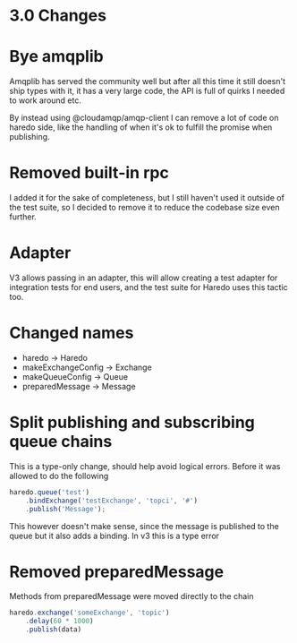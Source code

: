 # 3.0 Changes

# Bye amqplib

Amqplib has served the community well but after all this time it still doesn't
ship types with it, it has a very large code, the API is full of quirks I needed
to work around etc.

By instead using @cloudamqp/amqp-client I can remove a lot of code on haredo
side, like the handling of when it's ok to fulfill the promise when publishing.

# Removed built-in rpc

I added it for the sake of completeness, but I still haven't used it outside of
the test suite, so I decided to remove it to reduce the codebase size even further.

# Adapter

V3 allows passing in an adapter, this will allow creating a test adapter for
integration tests for end users, and the test suite for Haredo uses this tactic
too.

# Changed names

* haredo -> Haredo
* makeExchangeConfig -> Exchange
* makeQueueConfig -> Queue
* preparedMessage -> Message

# Split publishing and subscribing queue chains

This is a type-only change, should help avoid logical errors.
Before it was allowed to do the following

```ts
haredo.queue('test')
    .bindExchange('testExchange', 'topci', '#')
    .publish('Message');
```

This however doesn't make sense, since the message is published to the queue but
it also adds a binding. In v3 this is a type error

# Removed preparedMessage

Methods from preparedMessage were moved directly to the chain

```ts
haredo.exchange('someExchange', 'topic')
    .delay(60 * 1000)
    .publish(data)
```
